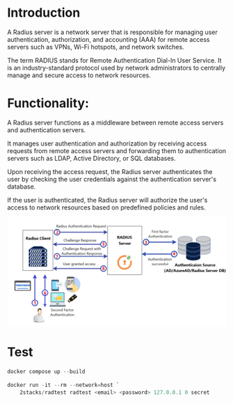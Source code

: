# Introduction
A Radius server is a network server that is responsible for managing user authentication, authorization, and accounting (AAA) for remote access servers such as VPNs, Wi-Fi hotspots, and network switches. 

The term RADIUS stands for Remote Authentication Dial-In User Service. It is an industry-standard protocol used by network administrators to centrally manage and secure access to network resources.

# Functionality:

A Radius server functions as a middleware between remote access servers and authentication servers. 

It manages user authentication and authorization by receiving access requests from remote access servers and forwarding them to authentication servers such as LDAP, Active Directory, or SQL databases. 

Upon receiving the access request, the Radius server authenticates the user by checking the user credentials against the authentication server's database. 

If the user is authenticated, the Radius server will authorize the user's access to network resources based on predefined policies and rules.


![img](img/chart.png)


# Test

```powershell
docker compose up --build
```

```powershell
docker run -it --rm --network=host `
    2stacks/radtest radtest <email> <password> 127.0.0.1 0 secret
```